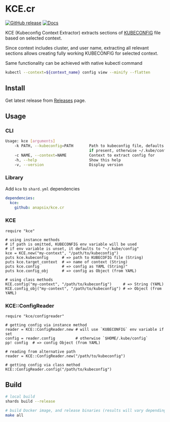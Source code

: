 # KCE.cr

[![GitHub release](https://img.shields.io/github/v/release/anapsix/kce.cr.svg)](https://github.com/anapsix/kce.cr/releases)
[![Docs](https://img.shields.io/badge/docs-available-brightgreen.svg)](https://anapsix.github.io/kce.cr/api/latest)

KCE (Kubeconfig Context Extractor) extracts sections of [KUBECONFIG](https://kubernetes.io/docs/tasks/access-application-cluster/configure-access-multiple-clusters/#define-clusters-users-and-contexts) file based on selected context.

Since context includes cluster, and user name, extracting all relevant sections allows creating fully working KUBECONFIG for selected context.

Same functionality can be achieved with native kubectl command

```sh
kubectl --context=${context_name} config view --minify --flatten
```

## Install

Get latest release from [Releases](https://github.com/anapsix/kce.cr/releases) page.

## Usage

### CLI

```sh
Usage: kce [arguments]
    -k PATH, --kubeconfig=PATH       Path to kubeconfig file, defaults to KUBECONFIG env value,
                                     if present, otherwise ~/.kube/config
    -c NAME, --context=NAME          Context to extract config for
    -h, --help                       Show this help
    -v, --version                    Display version
```

### Library

Add `kce` to `shard.yml` dependencies
```yaml
dependencies:
  kce:
    github: anapsix/kce.cr
```

### KCE
```crystal
require "kce"

# using instance methods
# if path is omitted, KUBECONFIG env variable will be used
# if env variable is unset, it defaults to "~/.kube/config"
kce = KCE.new("my-context", "/path/to/kubeconfig")
puts kce.kubeconfig      # => path to KUBECOFIG file (String)
puts kce.target_context  # => name of context (String)
puts kce.config          # => config as YAML (String)"
puts kce.config_obj      # => config as Object (from YAML)

# using class methods
KCE.config("my-context", "/path/to/kubeconfig")     # => String (YAML)
KCE.config_obj("my-context", "/path/to/kubeconfig") # => Object (from YAML)
```

### KCE::ConfigReader
```crystal
require "kce/configreader"

# getting config via instance method
reader = KCE::ConfigReader.new # will use `KUBECONFIG` env variable if set
config = reader.config         # otherwise `$HOME/.kube/config`
pp! config  # => config Object (from YAML)

# reading from alternative path
reader = KCE::ConfigReader.new("/path/to/kubeconfig")

# getting config via class method
KCE::ConfigReader.config("/path/to/kubeconfig")
```

## Build

```sh
# local build
shards build --release

# build Docker image, and release binaries (results will vary depending on your )
make all
```


[ Link Reference ]::
[1]: https://kubernetes.io/docs/tasks/access-application-cluster/configure-access-multiple-clusters/#define-clusters-users-and-contexts
[2]: https://github.com/anapsix/kce.cr/releases
[3]: https://anapsix.github.io/kce.cr/api/latest
